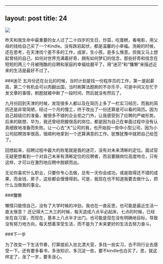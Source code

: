 
---
layout: post
title: 24
---
![](http://ww4.sinaimg.cn/bmiddle/6febcb2fjw1ey8txf95nyj20u00u0jt8.jpg)

昨天和我生命中最重要的女人过了二十四岁的生日，炒菜，吃蛋糕，看电影，用父母的钱给自己买了一个Kindle。没有跌宕起伏，都是温馨的小幸福。洗碗的时候，还在思考，在天津找个差不多的工作，成家，生小孩，是多么惬意。但我又马上想起曾经的自己，如何对世界充满着好奇，拥有如何梦幻的信念，那些好奇和信念在短短的两三个月被残酷的应聘和家庭的幸福给磨平了。用“迷茫”和“慵懒”来描述近来的生活是最好不过了。



###迷茫
五月份还在台北的时候，当时计划是找一份程序员的工作，第一是起薪高，第二个有机会可以肉翻出国，当时刷算法题刷的不亦乐乎，可是中间又在忙于发文章的事情，刷题就被中断了一段时间，然后就没有然后了。

九月份回到天津的时候，发现很多人都以及在简历上多了一栏实习经历，而我的简历还是非常简陋，经过一个月的慢工，终于改出了一份还算是可以看的简历。因为自己超级烂的准备，被很多不错的企业拒之门外，让我感受到了应聘的严峻形势。后来的联想、华为，我还曾经把握很高的岗位，都是因为自己在单面过程中没有认真细致地准备而失败。让一心去“大”公司的我，也开始投一些中小型公司，因为小公司招聘效率很高，很顺利地拿到一个还算满意的工作。犹豫犹豫中就把自己给签了。

回想起来，招聘过程中最大的败笔就是我的迷茫，没有对未来清晰的定位。面试官无疑更想看到一个对自己未来有清晰定位的应聘者，而且要跟岗位高度吻合，只有这样，才可以在激烈地应聘中脱颖而出。

无论你喜欢什么职业，只要你专心去做，总有一天你会成功，或是取得还不错的成果，而金钱、房子，这些都会慢慢得到。可是，我现在也不知道我要去做什么，把什么当做我的事业。

###慵懒

懒惰只能怪自己，没有了大学时候的冲劲，我也在一直反思，也可能是最近生活一直太惬意？ 还记得大二大三的时候，每天造成六点半必起床，七点的时候，已经坐在自习室，而现在，基本上八点半才出门。也可能是现在没有明确地目标，导致没有努力地方向，每天想着享受生活，而不是为了未来更好的生活去努力奋斗。

###下一步

为了改变一下生活节奏，打算提前入驻北漂大营，多找一些实习，去不同行业去感受一下。还有要多看书，多涨知识，多沉淀一些，要不kindle也白买了。恩，就这样定了，涨了一岁，要多涨心。




